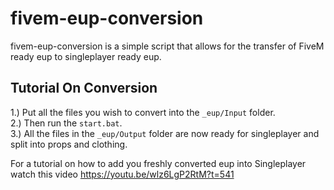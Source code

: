 # fivem-eup-conversion 
fivem-eup-conversion is a simple script that allows for the transfer of FiveM ready eup to singleplayer ready eup.

## Tutorial On Conversion

1.) Put all the files you wish to convert into the `_eup/Input` folder. </br>
2.) Then run the `start.bat`.</br>
3.) All the files in the `_eup/Output` folder are now ready for singleplayer and split into props and clothing.</br>

For a tutorial on how to add you freshly converted eup into Singleplayer watch this video
https://youtu.be/wlz6LgP2RtM?t=541
